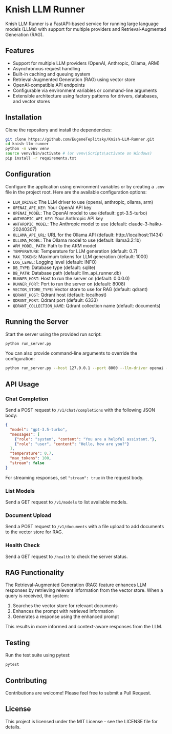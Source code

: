 # Knish LLM Runner

Knish LLM Runner is a FastAPI-based service for running large language models (LLMs) with support for multiple providers and Retrieval-Augmented Generation (RAG).

## Features

- Support for multiple LLM providers (OpenAI, Anthropic, Ollama, ARM)
- Asynchronous request handling
- Built-in caching and queuing system
- Retrieval-Augmented Generation (RAG) using vector store
- OpenAI-compatible API endpoints
- Configurable via environment variables or command-line arguments
- Extensible architecture using factory patterns for drivers, databases, and vector stores

## Installation

Clone the repository and install the dependencies:

```bash
git clone https://github.com/EugeneTeplitsky/Knish-LLM-Runner.git
cd knish-llm-runner
python -m venv venv
source venv/bin/activate # (or venv\Scripts\activate on Windows)
pip install -r requirements.txt
```

## Configuration

Configure the application using environment variables or by creating a `.env` file in the project root. Here are the available configuration options:

- `LLM_DRIVER`: The LLM driver to use (openai, anthropic, ollama, arm)
- `OPENAI_API_KEY`: Your OpenAI API key
- `OPENAI_MODEL`: The OpenAI model to use (default: gpt-3.5-turbo)
- `ANTHROPIC_API_KEY`: Your Anthropic API key
- `ANTHROPIC_MODEL`: The Anthropic model to use (default: claude-3-haiku-20240307)
- `OLLAMA_API_URL`: URL for the Ollama API (default: http://localhost:11434)
- `OLLAMA_MODEL`: The Ollama model to use (default: llama3.2:1b)
- `ARM_MODEL_PATH`: Path to the ARM model
- `TEMPERATURE`: Temperature for LLM generation (default: 0.7)
- `MAX_TOKENS`: Maximum tokens for LLM generation (default: 1000)
- `LOG_LEVEL`: Logging level (default: INFO)
- `DB_TYPE`: Database type (default: sqlite)
- `DB_PATH`: Database path (default: llm_api_runner.db)
- `RUNNER_HOST`: Host to run the server on (default: 0.0.0.0)
- `RUNNER_PORT`: Port to run the server on (default: 8008)
- `VECTOR_STORE_TYPE`: Vector store to use for RAG (default: qdrant)
- `QDRANT_HOST`: Qdrant host (default: localhost)
- `QDRANT_PORT`: Qdrant port (default: 6333)
- `QDRANT_COLLECTION_NAME`: Qdrant collection name (default: documents)

## Running the Server

Start the server using the provided run script:

```bash
python run_server.py
```

You can also provide command-line arguments to override the configuration:

```bash
python run_server.py --host 127.0.0.1 --port 8000 --llm-driver openai --temperature 0.8 --max-tokens 2000 --log-level DEBUG
```

## API Usage

### Chat Completion

Send a POST request to `/v1/chat/completions` with the following JSON body:

```json
{
  "model": "gpt-3.5-turbo",
  "messages": [
    {"role": "system", "content": "You are a helpful assistant."},
    {"role": "user", "content": "Hello, how are you?"}
  ],
  "temperature": 0.7,
  "max_tokens": 100,
  "stream": false
}
```

For streaming responses, set `"stream": true` in the request body.

### List Models

Send a GET request to `/v1/models` to list available models.

### Document Upload

Send a POST request to `/v1/documents` with a file upload to add documents to the vector store for RAG.

### Health Check

Send a GET request to `/health` to check the server status.

## RAG Functionality

The Retrieval-Augmented Generation (RAG) feature enhances LLM responses by retrieving relevant information from the vector store. When a query is received, the system:

1. Searches the vector store for relevant documents
2. Enhances the prompt with retrieved information
3. Generates a response using the enhanced prompt

This results in more informed and context-aware responses from the LLM.

## Testing

Run the test suite using pytest:

```bash
pytest
```

## Contributing

Contributions are welcome! Please feel free to submit a Pull Request.

## License

This project is licensed under the MIT License - see the LICENSE file for details.